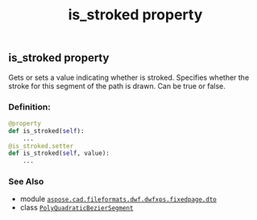 ﻿---
title: is_stroked property
second_title: Aspose.CAD for Python via .NET API References
description: 
type: docs
weight: 30
url: /python-net/aspose.cad.fileformats.dwf.dwfxps.fixedpage.dto/polyquadraticbeziersegment/is_stroked/
is_root: false
---

## is_stroked property


Gets or sets a value indicating whether is stroked.
Specifies whether the stroke for this segment of the path is drawn.
Can be true or false.
### Definition:
```python
@property
def is_stroked(self):
    ...
@is_stroked.setter
def is_stroked(self, value):
    ...
```

### See Also
* module [`aspose.cad.fileformats.dwf.dwfxps.fixedpage.dto`](../../)
* class [`PolyQuadraticBezierSegment`](/cad/python-net/aspose.cad.fileformats.dwf.dwfxps.fixedpage.dto/polyquadraticbeziersegment)
